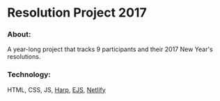 # Resolution Project 2017

### About:

A year-long project that tracks 9 participants and their 2017 New Year's resolutions.

### Technology:

HTML, CSS, JS, [Harp](http://harpjs.com/), [EJS](http://www.embeddedjs.com/), [Netlify](https://www.netlify.com/)
